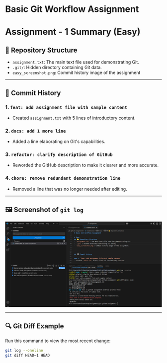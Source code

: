 # Basic Git Workflow Assignment

# Assignment - 1 Summary (Easy)
## 📁 Repository Structure
- `assignment.txt`: The main text file used for demonstrating Git.
- `.git/`: Hidden directory containing Git data.
- `easy_screenshot.png`: Commit history image of the assignment

---

## 🧾 Commit History

### 1. `feat: add assignment file with sample content`
- Created `assignment.txt` with 5 lines of introductory content.

### 2. `docs: add 1 more line`
- Added a line elaborating on Git's capabilities.

### 3. `refactor: clarify description of GitHub`
- Reworded the GitHub description to make it clearer and more accurate.

### 4. `chore: remove redundant demonstration line`
- Removed a line that was no longer needed after editing.

---

## 🖼️ Screenshot of `git log`
![git log screenshot](easy_screenshot.png)

---

## 🔍 Git Diff Example
Run this command to view the most recent change:
```bash
git log --oneline
git diff HEAD~1 HEAD
